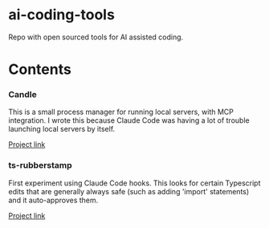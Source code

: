
# ai-coding-tools #

Repo with open sourced tools for AI assisted coding.

# Contents #

### Candle ###

This is a small process manager for running local servers, with MCP integration.
I wrote this because Claude Code was having a lot of trouble launching local servers by itself.

[Project link](./candle)

### ts-rubberstamp ###

First experiment using Claude Code hooks. This looks for certain Typescript edits
that are generally always safe (such as adding 'import' statements) and it auto-approves them.

[Project link](./ts-rubberstamp)
